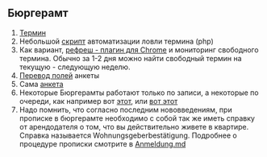 ## Бюргерамт
1. [Термин](http://service.berlin.de/terminvereinbarung/)
2. Небольшой [скрипт](https://gist.github.com/ewgRa/1b515166a140bcf9ed9e) автоматизации ловли термина (php)
3. Как вариант, [рефреш - плагин для Chrome](https://chrome.google.com/webstore/detail/refresh-monkey/ljngnafhejmefmijjoedbclkadhacebd?hl=en) и мониторинг свободного термина. Обычно за 1-2 дня можно найти свободный термин на текущую - следующую неделю.
4. [Перевод полей](http://berlinfo.com/images/anmeld.gif) анкеты
5. Сама [анкета](https://www.berlin.de/labo/_assets/buergerdienste/anmeldung.pdf)
6. Некоторые Бюргерамты работают только по записи, а некоторые по очереди, как например вот [этот](https://service.berlin.de/standort/122286/), или [вот этот](https://service.berlin.de/standort/122243/)
7. Надо помнить, что согласно последним нововведениям, при прописке в бюргерамте необходимо с собой так же иметь справку от арендодателя о том, что вы действительно живете в квартире. Справка называется Wohnungsgeberbestätigung. Подробнее о процедуре прописки смотрите в [Anmeldung.md](Anmeldung.md)
